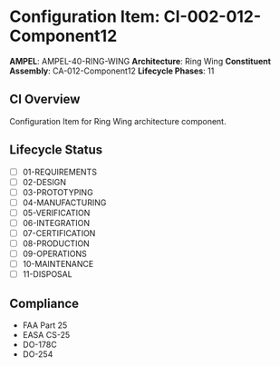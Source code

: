 # Configuration Item: CI-002-012-Component12

**AMPEL**: AMPEL-40-RING-WING
**Architecture**: Ring Wing
**Constituent Assembly**: CA-012-Component12
**Lifecycle Phases**: 11

## CI Overview
Configuration Item for Ring Wing architecture component.

## Lifecycle Status
- [ ] 01-REQUIREMENTS
- [ ] 02-DESIGN
- [ ] 03-PROTOTYPING
- [ ] 04-MANUFACTURING
- [ ] 05-VERIFICATION
- [ ] 06-INTEGRATION
- [ ] 07-CERTIFICATION
- [ ] 08-PRODUCTION
- [ ] 09-OPERATIONS
- [ ] 10-MAINTENANCE
- [ ] 11-DISPOSAL

## Compliance
- FAA Part 25
- EASA CS-25
- DO-178C
- DO-254
